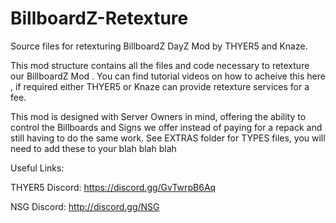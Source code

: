# BillboardZ-Retexture
Source files for retexturing BillboardZ DayZ Mod by THYER5 and Knaze.

This mod structure contains all the files and code necessary to retexture our BillboardZ Mod <LINK>.  You can find tutorial videos on how to acheive this here <LINK>, if required either THYER5 or Knaze can provide retexture services for a fee.

This mod is designed with Server Owners in mind, offering the ability to control the Billboards and Signs we offer instead of paying for a repack and still having to do the same work.  See EXTRAS folder for TYPES files, you will need to add these to your blah blah blah

Useful Links:

THYER5 Discord: https://discord.gg/GvTwrpB6Aq

NSG Discord: http://discord.gg/NSG
